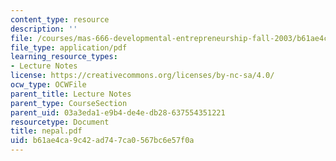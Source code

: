 ```yaml
---
content_type: resource
description: ''
file: /courses/mas-666-developmental-entrepreneurship-fall-2003/b61ae4ca9c42ad747ca0567bc6e57f0a_nepal.pdf
file_type: application/pdf
learning_resource_types:
- Lecture Notes
license: https://creativecommons.org/licenses/by-nc-sa/4.0/
ocw_type: OCWFile
parent_title: Lecture Notes
parent_type: CourseSection
parent_uid: 03a3eda1-e9b4-de4e-db28-637554351221
resourcetype: Document
title: nepal.pdf
uid: b61ae4ca-9c42-ad74-7ca0-567bc6e57f0a
---
```

